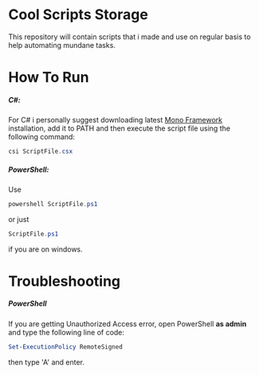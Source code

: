 # Cool Scripts Storage
This repository will contain scripts that i made and use on regular basis to help automating mundane tasks.
# How To Run
##### C#:
For C# i personally suggest downloading latest <a href="https://www.mono-project.com/" target="_blank">Mono Framework</a> installation, add it to PATH and then execute the script file using the following command:
```powershell
csi ScriptFile.csx
```
##### PowerShell:
Use 
```powershell 
powershell ScriptFile.ps1
``` 
or just  
```powershell 
ScriptFile.ps1
```
if you are on windows.
# Troubleshooting
##### PowerShell
If you are getting Unauthorized Access error, open PowerShell **as admin** and type the following line of code:
```powershell
Set-ExecutionPolicy RemoteSigned
```
then type 'A' and enter.

